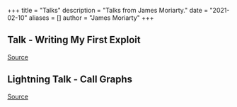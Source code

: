+++
title = "Talks"
description = "Talks from James Moriarty."
date = "2021-02-10"
aliases = []
author = "James Moriarty"
+++

## Talk - Writing My First Exploit

[Source](https://speakerdeck.com/jamesmoriarty/talk-writing-my-first-exploit)

<script async class="speakerdeck-embed" data-id="0926b306c2e04de280e798e662e7a000" data-ratio="1.77777777777778" src="//speakerdeck.com/assets/embed.js"></script>

## Lightning Talk - Call Graphs

[Source](https://speakerdeck.com/jamesmoriarty/lightning-talk-call-graphs3)

<script async class="speakerdeck-embed" data-id="b35b377c4f364acfb4a240ecb8b9e803" data-ratio="1.77777777777778" src="//speakerdeck.com/assets/embed.js"></script>
